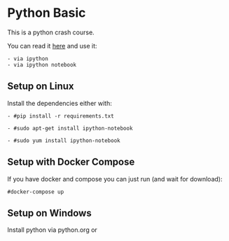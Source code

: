 # Python Basic

This is a python crash course.

You can read it [here](http://nbviewer.ipython.org/github/ioggstream/python-course/tree/master/python-basic/notebooks/)
and use it:

    - via ipython
    - via ipython notebook


## Setup on Linux

Install the dependencies either with:

    - #pip install -r requirements.txt

    - #sudo apt-get install ipython-notebook

    - #sudo yum install ipython-notebook


## Setup with Docker Compose

If you have docker and compose you can just run (and wait for download):

    #docker-compose up


## Setup on Windows

Install python via python.org or